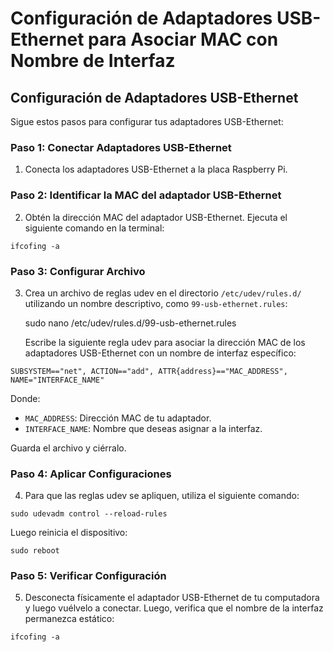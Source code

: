 # Configuración de Adaptadores USB-Ethernet para Asociar MAC con Nombre de Interfaz

## Configuración de Adaptadores USB-Ethernet

Sigue estos pasos para configurar tus adaptadores USB-Ethernet:

### Paso 1: Conectar Adaptadores USB-Ethernet

1. Conecta los adaptadores USB-Ethernet a la placa Raspberry Pi.

### Paso 2: Identificar la MAC del adaptador USB-Ethernet

2. Obtén la dirección MAC del adaptador USB-Ethernet. Ejecuta el siguiente comando en la terminal:

```shell
ifcofing -a
```
### Paso 3: Configurar Archivo

3. Crea un archivo de reglas udev en el directorio `/etc/udev/rules.d/` utilizando un nombre descriptivo, como `99-usb-ethernet.rules`:

   sudo nano /etc/udev/rules.d/99-usb-ethernet.rules

   Escribe la siguiente regla udev para asociar la dirección MAC de los adaptadores USB-Ethernet con un nombre de interfaz específico:

```shell
SUBSYSTEM=="net", ACTION=="add", ATTR{address}=="MAC_ADDRESS", NAME="INTERFACE_NAME"
```
Donde:
- `MAC_ADDRESS`: Dirección MAC de tu adaptador.
- `INTERFACE_NAME`: Nombre que deseas asignar a la interfaz.

Guarda el archivo y ciérralo.

### Paso 4: Aplicar Configuraciones

4. Para que las reglas udev se apliquen, utiliza el siguiente comando:

```shell
sudo udevadm control --reload-rules
```
Luego reinicia el dispositivo:

```shell
sudo reboot
```
### Paso 5: Verificar Configuración

5. Desconecta físicamente el adaptador USB-Ethernet de tu computadora y luego vuélvelo a conectar. Luego, verifica que el nombre de la interfaz permanezca estático:

```shell
ifcofing -a
```
